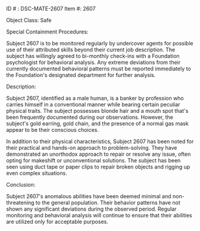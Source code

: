 ID # : DSC-MATE-2607
Item #: 2607

Object Class: Safe

Special Containment Procedures:

Subject 2607 is to be monitored regularly by undercover agents for possible use of their attributed skills beyond their current job description. The subject has willingly agreed to bi-monthly check-ins with a Foundation psychologist for behavioral analysis. Any extreme deviations from their currently documented behavioral patterns must be reported immediately to the Foundation's designated department for further analysis.

Description:

Subject 2607, identified as a male human, is a banker by profession who carries himself in a conventional manner while bearing certain peculiar physical traits. The subject possesses blonde hair and a mouth spot that's been frequently documented during our observations. However, the subject's gold earring, gold chain, and the presence of a normal gas mask appear to be their conscious choices.

In addition to their physical characteristics, Subject 2607 has been noted for their practical and hands-on approach to problem-solving. They have demonstrated an unorthodox approach to repair or resolve any issue, often opting for makeshift or unconventional solutions. The subject has been seen using duct tape or paper clips to repair broken objects and rigging up even complex situations.

Conclusion:

Subject 2607's anomalous abilities have been deemed minimal and non-threatening to the general population. Their behavior patterns have not shown any significant deviations during the observed period. Regular monitoring and behavioral analysis will continue to ensure that their abilities are utilized only for acceptable purposes.
